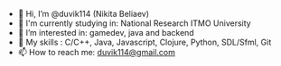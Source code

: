 - 👋 Hi, I’m @duvik114 (Nikita Beliaev)
- 📖 I'm currently studying in: National Research ITMO University
- 👀 I’m interested in: gamedev, java and backend 
- 💪 My skills : C/C++, Java, Javascript, Clojure, Python, SDL/Sfml, Git
- 📫 How to reach me: duvik114@gmail.com

<!---
duvik114/duvik114 is a ✨ special ✨ repository because its `README.md` (this file) appears on your GitHub profile.
You can click the Preview link to take a look at your changes.
--->
